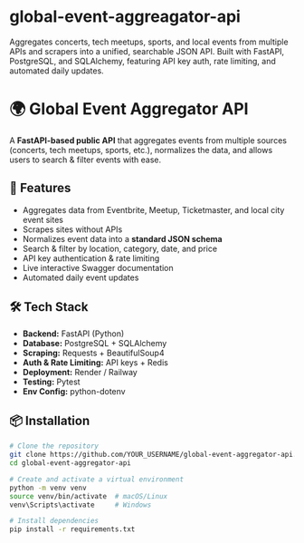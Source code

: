 # global-event-aggreagator-api
Aggregates concerts, tech meetups, sports, and local events from multiple APIs and scrapers into a unified, searchable JSON API. Built with FastAPI, PostgreSQL, and SQLAlchemy, featuring API key auth, rate limiting, and automated daily updates.

# 🌍 Global Event Aggregator API

A **FastAPI-based public API** that aggregates events from multiple sources (concerts, tech meetups, sports, etc.), normalizes the data, and allows users to search & filter events with ease.

## 🚀 Features
- Aggregates data from Eventbrite, Meetup, Ticketmaster, and local city event sites
- Scrapes sites without APIs
- Normalizes event data into a **standard JSON schema**
- Search & filter by location, category, date, and price
- API key authentication & rate limiting
- Live interactive Swagger documentation
- Automated daily event updates

## 🛠 Tech Stack
- **Backend:** FastAPI (Python)
- **Database:** PostgreSQL + SQLAlchemy
- **Scraping:** Requests + BeautifulSoup4
- **Auth & Rate Limiting:** API keys + Redis
- **Deployment:** Render / Railway
- **Testing:** Pytest
- **Env Config:** python-dotenv

## 📦 Installation
```bash
# Clone the repository
git clone https://github.com/YOUR_USERNAME/global-event-aggregator-api.git
cd global-event-aggregator-api

# Create and activate a virtual environment
python -m venv venv
source venv/bin/activate  # macOS/Linux
venv\Scripts\activate     # Windows

# Install dependencies
pip install -r requirements.txt
